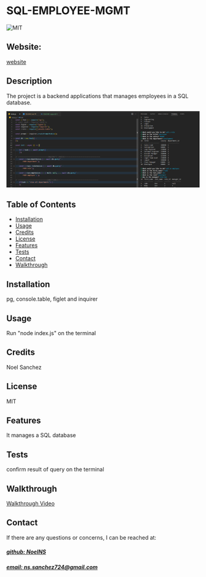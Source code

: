 # SQL-EMPLOYEE-MGMT
![MIT](https://img.shields.io/badge/License-MIT-blue)

## Website: 
[website](https://github.com/NoelNS/SQL-Employee-MGMT)

## Description
The project is a backend applications that manages employees in a SQL database.

![app_image](mockup.png)

## Table of Contents
- [Installation](#installation)
- [Usage](#usage)
- [Credits](#credits)
- [License](#license)
- [Features](#features)
- [Tests](#tests)
- [Contact](#contact)
- [Walkthrough](#walkthrough)

## Installation
pg, console.table, figlet and inquirer

## Usage
Run "node index.js" on the terminal

## Credits
Noel Sanchez

## License
MIT

## Features
It manages a SQL database

## Tests
confirm result of query on the terminal

## Walkthrough
[Walkthrough Video](https://app.screencastify.com/v2/watch/GCsjihxX41tTb0yEV4ds)

## Contact
If there are any questions or concerns, I can be reached at:
##### [github: NoelNS](https://github.com/NoelNS)
##### [email: ns.sanchez724@gmail.com](mailto:ns.sanchez724@gmail.com)
